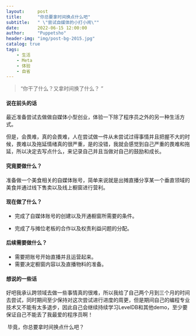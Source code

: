 ```yaml
---
layout:     post
title:      "你总要拿时间换点什么吧"
subtitle:   " \"尝试自媒体的小打小闹\""
date:       2022-06-15 12:00:00
author:     "Puppetsho"
header-img: "img/post-bg-2015.jpg"
catalog: true
tags:
    - 生活
    - Meta
    - 体验
    - 自省
---
```


> “你干了什么？又拿时间换了什么？ ”

#### 说在前头的话

​		最近准备尝试去做做自媒体小型创业，体验一下除了程序员之外的另一种生活方式。

​		但是，会畏难，真的会畏难，人在尝试做一件从未尝试过得事情并且把握不大的时候，畏难以及拖延情绪真的很严重，是的没错，我就会感觉到自己严重的畏难和拖延，所以决定去写点什么，来记录自己并且当做对自己的鼓励和成长。

#### 究竟要做什么？

​		准备做一个美食相关的自媒体账号，简单来说就是出摊直播分享某一个垂直领域的美食并通过线下售卖以及线上橱窗进行营利。

#### 现在做了什么？

- 完成了自媒体账号的创建以及开通橱窗所需要的条件。

- 完成了与摊位老板的合作以及权责利益问题的分配。

  

#### 后续需要做什么？

- 需要把账号开始直播并且运营起来。
- 需要决定橱窗内容以及直播物料的准备。

#### 想说的一些话

​		好吧我承认跨领域去做一些事情真的很难，所以我给了自己两个月到三个月的时间去尝试，同时期间至少保持对这次尝试进行进度的周更，但是期间自己的编程专业技术又不能有太多退步，因此自己会继续持续学习LevelDB和其他demo，至少要保证自己不能丢了我最爱的程序员啊！

​		毕竟，你总要拿时间换点什么吧？
